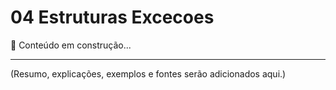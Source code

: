 # 04 Estruturas Excecoes

📌 Conteúdo em construção...

---

(Resumo, explicações, exemplos e fontes serão adicionados aqui.)